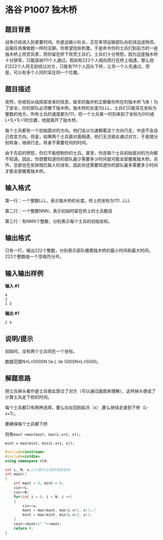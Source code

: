 # 洛谷 P1007 独木桥

## 题目背景

战争已经进入到紧要时间。你是运输小队长，正在率领运输部队向前线运送物资。运输任务像做题一样的无聊。你希望找些刺激，于是命令你的士兵们到前方的一座独木桥上欣赏风景，而你留在桥下欣赏士兵们。士兵们十分愤怒，因为这座独木桥十分狭窄，只能容纳111个人通过。假如有222个人相向而行在桥上相遇，那么他们222个人将无妨绕过对方，只能有111个人回头下桥，让另一个人先通过。但是，可以有多个人同时呆在同一个位置。

## 题目描述

突然，你收到从指挥部发来的信息，敌军的轰炸机正朝着你所在的独木桥飞来！为了安全，你的部队必须撤下独木桥。独木桥的长度为LLL，士兵们只能呆在坐标为整数的地方。所有士兵的速度都为111，但一个士兵某一时刻来到了坐标为000或L+1L+1L+1的位置，他就离开了独木桥。

每个士兵都有一个初始面对的方向，他们会以匀速朝着这个方向行走，中途不会自己改变方向。但是，如果两个士兵面对面相遇，他们无法彼此通过对方，于是就分别转身，继续行走。转身不需要任何的时间。

由于先前的愤怒，你已不能控制你的士兵。甚至，你连每个士兵初始面对的方向都不知道。因此，你想要知道你的部队最少需要多少时间就可能全部撤离独木桥。另外，总部也在安排阻拦敌人的进攻，因此你还需要知道你的部队最多需要多少时间才能全部撤离独木桥。

## 输入格式

第一行：一个整数LLL，表示独木桥的长度。桥上的坐标为111…LLL

第二行：一个整数NNN，表示初始时留在桥上的士兵数目

第三行：有NNN个整数，分别表示每个士兵的初始坐标。

## 输出格式

只有一行，输出222个整数，分别表示部队撤离独木桥的最小时间和最大时间。222个整数由一个空格符分开。

## 输入输出样例

**输入 #1** 

```
4
2
1 3
```

**输出 #1** 

```
2 4
```

## 说明/提示

初始时，没有两个士兵同在一个坐标。

数据范围N≤L≤5000N \le L \le 5000N≤L≤5000。

## 解题思路

把士兵掉头看作是士兵彼此穿过了对方（可以通过画图来理解），这样掉头便成了计算士兵走下桥的时间。

每个士兵都只有两种选择，要么向左回到起点（x）,要么继续走直到下桥（L-x+1）。

要确保每个士兵都下桥

则有`maxt =max(maxt, max(L-x+1, x));`

 `mint = max(mint, min(L-x+1, x));`

```c++
#include<iostream>
#include<cstdio>
using namespace std;

int L, N, x;//x表示士兵的当前坐标
int main()
{
    int maxt = 0, mint = 0;
    cin>>L;
    cin>>N;
    for(int i = 0; i < N; i ++)
    {
        cin>>x;
        maxt = max(maxt, max(L-x+1, x));//
        mint = max(mint, min(L-x+1, x));
    }
    cout<<mint<<" "<<maxt;
    return 0;
}
```

